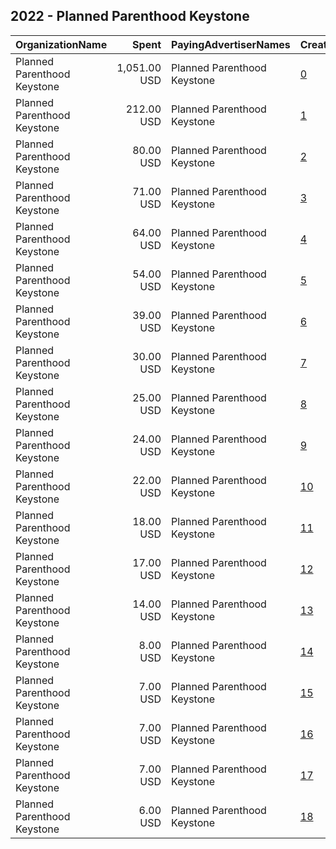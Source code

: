 ## 2022 - Planned Parenthood Keystone 
|OrganizationName|Spent|PayingAdvertiserNames|CreativeUrls|Impressions|Genders|AgeBrackets|CountryCodes|BillingAddresses|CandidateBallotInformation|
|:---|---:|:---|:---|---:|:---|:---|:---|:---|:---|
|Planned Parenthood Keystone|1,051.00 USD|Planned Parenthood Keystone|[0](https://www.snap.com/political-ads/asset/563f20de08e13fd864ed885466957d184038e90753b299e044ff7d4a9e88e1c5?mediaType=mp4)|160,968||18-45|united states|"610 Louis Drive, STE 300,Warminster,18974,US"||
|Planned Parenthood Keystone|212.00 USD|Planned Parenthood Keystone|[1](https://www.snap.com/political-ads/asset/aaa4674631a38025b23139ebb15e3e2f6f7dc6261cadbd17296914b51a960123?mediaType=mp4)|8,120||18+|united states|"610 Louis Drive, STE 300,Warminster,18974,US"||
|Planned Parenthood Keystone|80.00 USD|Planned Parenthood Keystone|[2](https://www.snap.com/political-ads/asset/2fd28b7c22ea827d08bce9df6f91a38e9437fb72756621e776225b0199b956f7?mediaType=mp4)|6,067||18+|united states|"610 Louis Drive, STE 300,Warminster,18974,US"||
|Planned Parenthood Keystone|71.00 USD|Planned Parenthood Keystone|[3](https://www.snap.com/political-ads/asset/6c16cce8d8fefd08f629c6400dc1eda91a5b2a306ac24a58b105d631696a7ad7?mediaType=mp4)|12,642||18+|united states|"610 Louis Drive, STE 300,Warminster,18974,US"||
|Planned Parenthood Keystone|64.00 USD|Planned Parenthood Keystone|[4](https://www.snap.com/political-ads/asset/10efc9674ba98f750b119fc283da9b6d0fedc0a36ab37a3ee81c35caf328f4a3?mediaType=mp4)|28,219||18+|united states|"610 Louis Drive, STE 300,Warminster,18974,US"||
|Planned Parenthood Keystone|54.00 USD|Planned Parenthood Keystone|[5](https://www.snap.com/political-ads/asset/14dedbe74277f51dda64f271ed0e122423193da9d2f852ba335728e1a8106c58?mediaType=mp4)|2,857||18+|united states|"610 Louis Drive, STE 300,Warminster,18974,US"||
|Planned Parenthood Keystone|39.00 USD|Planned Parenthood Keystone|[6](https://www.snap.com/political-ads/asset/b500abd90fdd7c60c6d99d23260a71229c755786fc96ef76737ab92bf75639ba?mediaType=mp4)|2,594||18+|united states|"610 Louis Drive, STE 300,Warminster,18974,US"||
|Planned Parenthood Keystone|30.00 USD|Planned Parenthood Keystone|[7](https://www.snap.com/political-ads/asset/7b0ee86fd46f0315cc4c3f1660f33f73f65c062185dcfb1a10e7789e8716aaa6?mediaType=mp4)|13,546||18+|united states|"610 Louis Drive, STE 300,Warminster,18974,US"||
|Planned Parenthood Keystone|25.00 USD|Planned Parenthood Keystone|[8](https://www.snap.com/political-ads/asset/3fa05914b8d40f09dc8206dd7c58791071e9602ee7018d2bf605143a31428dc2?mediaType=mp4)|4,562||18+|united states|"610 Louis Drive, STE 300,Warminster,18974,US"||
|Planned Parenthood Keystone|24.00 USD|Planned Parenthood Keystone|[9](https://www.snap.com/political-ads/asset/de760e8b92fb2de49701dd5f2c9e6287e7c67fc0c173a6dd6b0c69daf8a4986e?mediaType=mp4)|1,593||18+|united states|"610 Louis Drive, STE 300,Warminster,18974,US"||
|Planned Parenthood Keystone|22.00 USD|Planned Parenthood Keystone|[10](https://www.snap.com/political-ads/asset/2380d6fe597b34978b68ca70dade14c8d0159b09f148cb2832561fb962259668?mediaType=mp4)|1,111||18+|united states|"610 Louis Drive, STE 300,Warminster,18974,US"||
|Planned Parenthood Keystone|18.00 USD|Planned Parenthood Keystone|[11](https://www.snap.com/political-ads/asset/528848d1c7d4b6c1db4343452a2fb00adfdae48c36a1c56a4b238d2e2aa24947?mediaType=mp4)|1,136||18+|united states|"610 Louis Drive, STE 300,Warminster,18974,US"||
|Planned Parenthood Keystone|17.00 USD|Planned Parenthood Keystone|[12](https://www.snap.com/political-ads/asset/593bd4ded0a0c367a00d592fa348c6fc767ffb4c6971949e774a0a1cd29e8e4a?mediaType=mp4)|982||18+|united states|"610 Louis Drive, STE 300,Warminster,18974,US"||
|Planned Parenthood Keystone|14.00 USD|Planned Parenthood Keystone|[13](https://www.snap.com/political-ads/asset/24d709d67401d187285c24b34a690b7d7f7cec40426a64fef5a7b80c29927cb9?mediaType=mp4)|976||18+|united states|"610 Louis Drive, STE 300,Warminster,18974,US"||
|Planned Parenthood Keystone|8.00 USD|Planned Parenthood Keystone|[14](https://www.snap.com/political-ads/asset/65960a0f826b43db0e508b18b26362d74f3c51e775c5e8bbda11c50bc4267c9d?mediaType=mp4)|664||18+|united states|"610 Louis Drive, STE 300,Warminster,18974,US"||
|Planned Parenthood Keystone|7.00 USD|Planned Parenthood Keystone|[15](https://www.snap.com/political-ads/asset/d047f074ca3fe6e424c01234feff676f689fb28da7602be032b91e6f1ae82bda?mediaType=mp4)|622||18+|united states|"610 Louis Drive, STE 300,Warminster,18974,US"||
|Planned Parenthood Keystone|7.00 USD|Planned Parenthood Keystone|[16](https://www.snap.com/political-ads/asset/bc69f71a6da1d225aefcf8fd16d632530c6c4ec718ff5220a2f822363224086e?mediaType=mp4)|482||18+|united states|"610 Louis Drive, STE 300,Warminster,18974,US"||
|Planned Parenthood Keystone|7.00 USD|Planned Parenthood Keystone|[17](https://www.snap.com/political-ads/asset/d740c1d03e422873b61313ab6671d7cb79a2cbc97b439c275c138c68d6e7d3ac?mediaType=mp4)|649||18+|united states|"610 Louis Drive, STE 300,Warminster,18974,US"||
|Planned Parenthood Keystone|6.00 USD|Planned Parenthood Keystone|[18](https://www.snap.com/political-ads/asset/b6ee3b093b5fe268f5e5bf7776eb5700827da5840b6971a7fcf1e713d5aac623?mediaType=mp4)|322||18+|united states|"610 Louis Drive, STE 300,Warminster,18974,US"||
